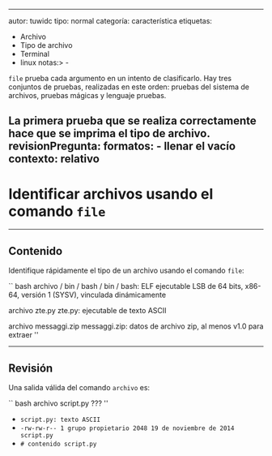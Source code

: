 ---
 autor: tuwidc
 tipo: normal
 categoría: característica
 etiquetas:
   - Archivo
   - Tipo de archivo
   - Terminal
   - linux
 notas:> -

   `file` prueba cada argumento en un intento de clasificarlo.  Hay tres conjuntos
   de pruebas, realizadas en este orden: pruebas del sistema de archivos, pruebas mágicas y lenguaje
   pruebas.

   La primera prueba que se realiza correctamente hace que se imprima el tipo de archivo.
 revisionPregunta:
   formatos:
     - llenar el vacío
   contexto: relativo
 ---

 # Identificar archivos usando el comando `file`


 ---

 ## Contenido

 Identifique rápidamente el tipo de un archivo usando el comando `file`:

 `` bash
 archivo / bin / bash
 / bin / bash: ELF ejecutable LSB de 64 bits, x86-64,
  versión 1 (SYSV), vinculada dinámicamente

 archivo zte.py
 zte.py: ejecutable de texto ASCII

 archivo messaggi.zip
 messaggi.zip: datos de archivo zip, al menos
  v1.0 para extraer
 ''


 ---

 ## Revisión

 Una salida válida del comando `archivo` es:

 `` bash
 archivo script.py
 ???
 ''

 - `script.py: texto ASCII`
 - `-rw-rw-r-- 1 grupo propietario 2048 19 de noviembre de 2014 script.py`
 - `# contenido script.py`
